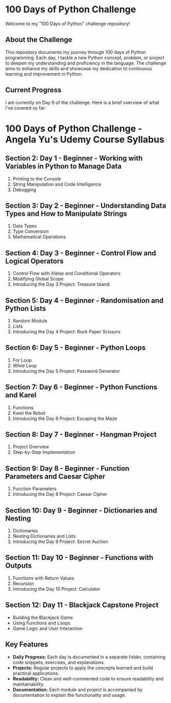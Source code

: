 # 100 Days of Python Challenge

Welcome to my "100 Days of Python" challenge repository!

## About the Challenge
This repository documents my journey through 100 days of Python programming. Each day, I tackle a new Python concept, problem, or project to deepen my understanding and proficiency in the language. The challenge aims to enhance my skills and showcase my dedication to continuous learning and improvement in Python.


## Current Progress
I am currently on Day 9 of the challenge. Here is a brief overview of what I've covered so far:

# 100 Days of Python Challenge - Angela Yu's Udemy Course Syllabus

## Section 2: Day 1 - Beginner - Working with Variables in Python to Manage Data
1. Printing to the Console
2. String Manipulation and Code Intelligence
3. Debugging

## Section 3: Day 2 - Beginner - Understanding Data Types and How to Manipulate Strings
1. Data Types
2. Type Conversion
3. Mathematical Operations

## Section 4: Day 3 - Beginner - Control Flow and Logical Operators
1. Control Flow with if/else and Conditional Operators
2. Modifying Global Scope
3. Introducing the Day 3 Project: Treasure Island

## Section 5: Day 4 - Beginner - Randomisation and Python Lists
1. Random Module
2. Lists
3. Introducing the Day 4 Project: Rock Paper Scissors

## Section 6: Day 5 - Beginner - Python Loops
1. For Loop
2. While Loop
3. Introducing the Day 5 Project: Password Generator

## Section 7: Day 6 - Beginner - Python Functions and Karel
1. Functions
2. Karel the Robot
3. Introducing the Day 6 Project: Escaping the Maze

## Section 8: Day 7 - Beginner - Hangman Project
1. Project Overview
2. Step-by-Step Implementation

## Section 9: Day 8 - Beginner - Function Parameters and Caesar Cipher
1. Function Parameters
2. Introducing the Day 8 Project: Caesar Cipher

## Section 10: Day 9 - Beginner - Dictionaries and Nesting
1. Dictionaries
2. Nesting Dictionaries and Lists
3. Introducing the Day 9 Project: Secret Auction

## Section 11: Day 10 - Beginner - Functions with Outputs
1. Functions with Return Values
2. Recursion
3. Introducing the Day 10 Project: Calculator

## Section 12: Day 11 - Blackjack Capstone Project
- Building the Blackjack Game
- Using Functions and Loops
- Game Logic and User Interaction

## Key Features
- **Daily Progress:** Each day is documented in a separate folder, containing code snippets, exercises, and explanations.
- **Projects:** Regular projects to apply the concepts learned and build practical applications.
- **Readability:** Clean and well-commented code to ensure readability and maintainability.
- **Documentation:** Each module and project is accompanied by documentation to explain the functionality and usage.


